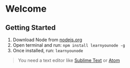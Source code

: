 # Welcome

## Getting Started

1. Download Node from [nodejs.org](https://nodejs.org)
1. Open terminal and run: `npm install learnyounode -g`
1. Once installed, run: `learnyounode`

> You need a text editor like [Sublime Text](https://sublimetext.com) or [Atom](https://atom.io)